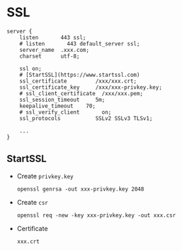 # SSL

```nginx
server {
    listen       443 ssl;
    # listen       443 default_server ssl;
    server_name  .xxx.com;
    charset      utf-8;

    ssl on;
    # [StartSSL](https://www.startssl.com)
    ssl_certificate         /xxx/xxx.crt;
    ssl_certificate_key     /xxx/xxx-privkey.key;
    # ssl_client_certificate  /xxx/xxx.pem;
    ssl_session_timeout     5m;
    keepalive_timeout    70;
    # ssl_verify_client       on;
    ssl_protocols           SSLv2 SSLv3 TLSv1;

    ...
}
```

## StartSSL

* Create ``privkey.key``

  ```shell
  openssl genrsa -out xxx-privkey.key 2048
  ```

* Create ``csr``

  ```shell
  openssl req -new -key xxx-privkey.key -out xxx.csr
  ```

* Certificate

  ```shell
  xxx.crt
  ```

  ​